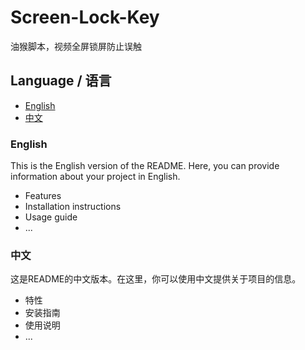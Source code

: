 # Screen-Lock-Key
油猴脚本，视频全屏锁屏防止误触

## Language / 语言
- [English](#english)
- [中文](#chinese)

### English <a name="english"></a>
This is the English version of the README. Here, you can provide information about your project in English.

- Features
- Installation instructions
- Usage guide
- ...

### 中文 <a name="chinese"></a>
这是README的中文版本。在这里，你可以使用中文提供关于项目的信息。

- 特性
- 安装指南
- 使用说明
- ...
